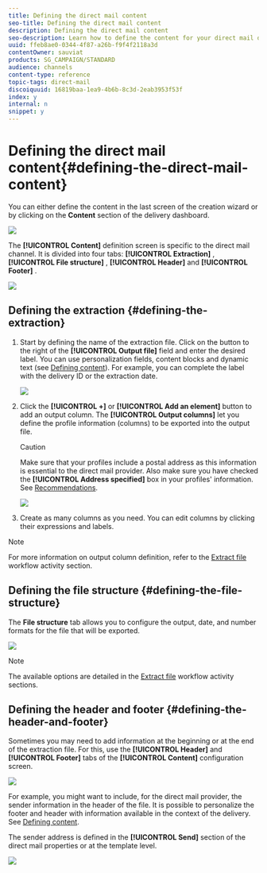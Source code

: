 ```yaml
---
title: Defining the direct mail content
seo-title: Defining the direct mail content
description: Defining the direct mail content
seo-description: Learn how to define the content for your direct mail delivery.
uuid: ffeb8ae0-0344-4f87-a26b-f9f4f2118a3d
contentOwner: sauviat
products: SG_CAMPAIGN/STANDARD
audience: channels
content-type: reference
topic-tags: direct-mail
discoiquuid: 16819baa-1ea9-4b6b-8c3d-2eab3953f53f
index: y
internal: n
snippet: y
---
```


# Defining the direct mail content{#defining-the-direct-mail-content}

You can either define the content in the last screen of the creation wizard or by clicking on the **Content** section of the delivery dashboard.

![](assets/direct_mail_6.png)

The **[!UICONTROL Content]** definition screen is specific to the direct mail channel. It is divided into four tabs: **[!UICONTROL Extraction]** , **[!UICONTROL File structure]** , **[!UICONTROL Header]** and **[!UICONTROL Footer]** .

![](assets/direct_mail_11.png)

## Defining the extraction {#defining-the-extraction}

1. Start by defining the name of the extraction file. Click on the button to the right of the **[!UICONTROL Output file]** field and enter the desired label. You can use personalization fields, content blocks and dynamic text (see [Defining content](../../designing/using/example--email-personalization.md)). For example, you can complete the label with the delivery ID or the extraction date. 

   ![](assets/direct_mail_12.png)

1. Click the **[!UICONTROL +]** or **[!UICONTROL Add an element]** button to add an output column. The **[!UICONTROL Output columns]** let you define the profile information (columns) to be exported into the output file.

   >[!CAUTION]
   >
   >Make sure that your profiles include a postal address as this information is essential to the direct mail provider. Also make sure you have checked the **[!UICONTROL Address specified]** box in your profiles' information. See [Recommendations](../../channels/using/about-direct-mail.md#recommendations).

   ![](assets/direct_mail_13.png)

1. Create as many columns as you need. You can edit columns by clicking their expressions and labels.

>[!NOTE]
>
>For more information on output column definition, refer to the [Extract file](../../automating/using/extract-file.md) workflow activity section.

## Defining the file structure {#defining-the-file-structure}

The **File structure** tab allows you to configure the output, date, and number formats for the file that will be exported.

![](assets/direct_mail_14.png)

>[!NOTE]
>
>The available options are detailed in the [Extract file](../../automating/using/extract-file.md) workflow activity sections.

## Defining the header and footer {#defining-the-header-and-footer}

Sometimes you may need to add information at the beginning or at the end of the extraction file. For this, use the **[!UICONTROL Header]** and **[!UICONTROL Footer]** tabs of the **[!UICONTROL Content]** configuration screen. 

![](assets/direct_mail_7.png)

For example, you might want to include, for the direct mail provider, the sender information in the header of the file. It is possible to personalize the footer and header with information available in the context of the delivery. See [Defining content](../../designing/using/example--email-personalization.md).

The sender address is defined in the **[!UICONTROL Send]** section of the direct mail properties or at the template level.

![](assets/direct_mail_24.png)

